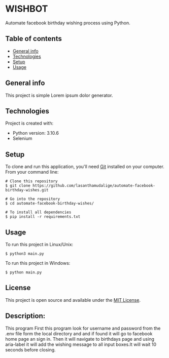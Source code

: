 # WISHBOT

Automate facebook birthday wishing process using Python.

## Table of contents
* [General info](#general-info)
* [Technologies](#technologies)
* [Setup](#setup)
* [Usage](#usage)

## General info
This project is simple Lorem ipsum dolor generator.
	
## Technologies
Project is created with:
* Python version: 3.10.6
* Selenium 
	
## Setup

To clone and run this application, you'll need [Git](https://git-scm.com) installed on your computer. From your command line:

```
# Clone this repository
$ git clone https://github.com/lasanthamudalige/automate-facebook-birthday-wishes.git

# Go into the repository
$ cd automate-facebook-birthday-wishes/

# To install all dependencies
$ pip install -r requirements.txt
```

## Usage

To run this project in Linux/Unix:

```
$ python3 main.py
```

To run this project in Windows:

```
$ python main.py
```

## License 
This project is open source and available under the [MIT License](https://github.com/lasanthamudalige/automate-facebook-birthday-wishes/blob/main/LICENSE).

## Description:

This program
First this program look for username and password from the .env file form the local directory and and if found it will go to facebook home page an sign in. Then it will navigate to birthdays page and using aria-label it will add the wishing message to all input boxes.It will wait 10 seconds before closing.

